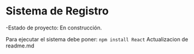 <h1>Sistema de Registro</h1>
-Estado de proyecto: En construcción.

Para ejecutar el sistema debe poner:
```npm install React```
Actualizacion de readme.md


